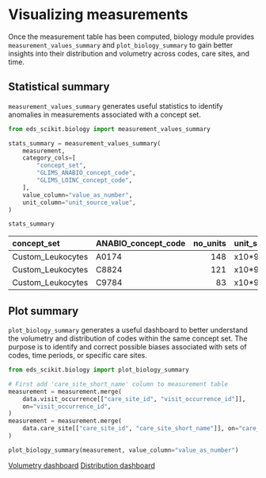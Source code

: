 # Visualizing measurements

Once the measurement table has been computed, biology module provides ```measurement_values_summary``` and ```plot_biology_summary``` to gain better insights into their distribution and volumetry across codes, care sites, and time.

## Statistical summary

```measurement_values_summary``` generates useful statistics to identify anomalies in measurements associated with a concept set.

```python
from eds_scikit.biology import measurement_values_summary

stats_summary = measurement_values_summary(
    measurement,
    category_cols=[
        "concept_set",
        "GLIMS_ANABIO_concept_code",
        "GLIMS_LOINC_concept_code",
    ],
    value_column="value_as_number",
    unit_column="unit_source_value",
)

stats_summary
```

| concept_set | ANABIO_concept_code | no_units | unit_source_value |   range_low_anomaly_count |   range_high_anomaly_count |   measurement_count |   value_as_number_count |   value_as_number_mean |   value_as_number_std |   value_as_number_min |   value_as_number_25% |   value_as_number_50% |   value_as_number_75% |   value_as_number_max |
|:------------------|:------|----:|:--------|--------------------------:|---------------------------:|--------------------:|------------------------:|-----------------------:|----------------------:|----------------------:|----------------------:|----------------------:|----------------------:|----------------------:|
| Custom_Leukocytes | A0174 | 148 | x10*9/l |                       813 |                       1099 |               11857 |                   11857 |                     21 |                    18 |                     0 |                    25 |                    50 |                    75 |                   100 |
| Custom_Leukocytes | C8824 | 121 | x10*9/l |                      1166 |                       1196 |               11821 |                   11821 |                     20 |                    20 |                     0 |                    25 |                    50 |                    75 |                   100 |
| Custom_Leukocytes | C9784 |  83 | x10*9/l |                       935 |                        902 |               11082 |                   11082 |                     10 |                    16 |                     0 |                    25 |                    50 |                    75 |                   100 |


## Plot summary

```plot_biology_summary``` generates a useful dashboard to better understand the volumetry and distribution of codes within the same concept set. The purpose is to identify and correct possible biases associated with sets of codes, time periods, or specific care sites.

```python
from eds_scikit.biology import plot_biology_summary

# First add 'care_site_short_name' column to measurement table
measurement = measurement.merge(
    data.visit_occurrence[["care_site_id", "visit_occurrence_id"]],
    on="visit_occurrence_id",
)
measurement = measurement.merge(
    data.care_site[["care_site_id", "care_site_short_name"]], on="care_site_id"
)

plot_biology_summary(measurement, value_column="value_as_number")
```

[Volumetry dashboard](../../_static/biology/viz/interactive_volumetry.html)
[Distribution dashboard](../../_static/biology/viz/interactive_distribution.html)
